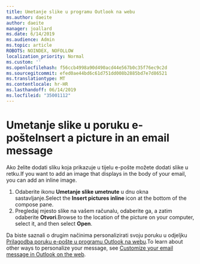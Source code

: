 ```yaml
---
title: Umetanje slike u programu Outlook na webu
ms.author: daeite
author: daeite
manager: joallard
ms.date: 6/14/2019
ms.audience: Admin
ms.topic: article
ROBOTS: NOINDEX, NOFOLLOW
localization_priority: Normal
ms.custom: ''
ms.openlocfilehash: f56ccb4998a90d490acd44e567b0c35f76ec9c2d
ms.sourcegitcommit: efed0ae44bd6c61d751dd008b2885bd7e7d86521
ms.translationtype: MT
ms.contentlocale: hr-HR
ms.lasthandoff: 06/14/2019
ms.locfileid: "35001112"
---
```

# <a name="insert-a-picture-in-an-email-message"></a><span data-ttu-id="e94ae-102">Umetanje slike u poruku e-pošte</span><span class="sxs-lookup"><span data-stu-id="e94ae-102">Insert a picture in an email message</span></span>

<span data-ttu-id="e94ae-103">Ako želite dodati sliku koja prikazuje u tijelu e-pošte možete dodati slike u retku.</span><span class="sxs-lookup"><span data-stu-id="e94ae-103">If you want to add an image that displays in the body of your email, you can add an inline image.</span></span>

1. <span data-ttu-id="e94ae-104">Odaberite ikonu **Umetanje slike umetnute** u dnu okna sastavljanje.</span><span class="sxs-lookup"><span data-stu-id="e94ae-104">Select the **Insert pictures inline** icon at the bottom of the compose pane.</span></span>
1. <span data-ttu-id="e94ae-105">Pregledaj mjesto slike na vašem računalu, odaberite ga, a zatim odaberite **Otvori**.</span><span class="sxs-lookup"><span data-stu-id="e94ae-105">Browse to the location of the picture on your computer, select it, and then select **Open**.</span></span>

<span data-ttu-id="e94ae-106">Da biste saznali o drugim načinima personalizirati svoju poruku u odjeljku [Prilagodba poruku e-pošte u programu Outlook na webu](https://support.office.com/article/079442eb-6b41-4ff5-b6e0-a83d3967ac41).</span><span class="sxs-lookup"><span data-stu-id="e94ae-106">To learn about other ways to personalize your message, see [Customize your email message in Outlook on the web](https://support.office.com/article/079442eb-6b41-4ff5-b6e0-a83d3967ac41).</span></span>